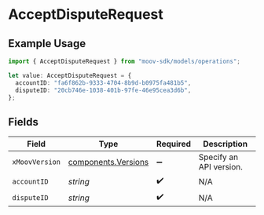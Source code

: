 # AcceptDisputeRequest

## Example Usage

```typescript
import { AcceptDisputeRequest } from "moov-sdk/models/operations";

let value: AcceptDisputeRequest = {
  accountID: "fa6f862b-9333-4704-8b9d-b0975fa481b5",
  disputeID: "20cb746e-1038-401b-97fe-46e95cea3d6b",
};
```

## Fields

| Field                                                      | Type                                                       | Required                                                   | Description                                                |
| ---------------------------------------------------------- | ---------------------------------------------------------- | ---------------------------------------------------------- | ---------------------------------------------------------- |
| `xMoovVersion`                                             | [components.Versions](../../models/components/versions.md) | :heavy_minus_sign:                                         | Specify an API version.                                    |
| `accountID`                                                | *string*                                                   | :heavy_check_mark:                                         | N/A                                                        |
| `disputeID`                                                | *string*                                                   | :heavy_check_mark:                                         | N/A                                                        |